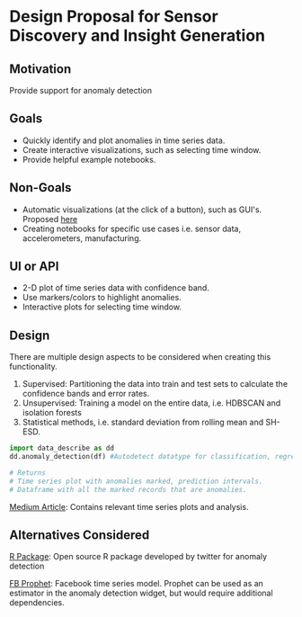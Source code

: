 # Design Proposal for Sensor Discovery and Insight Generation

## Motivation
Provide support for anomaly detection
## Goals
* Quickly identify and plot anomalies in time series data.
* Create interactive visualizations, such as selecting time window.
* Provide helpful example notebooks.

## Non-Goals
* Automatic visualizations (at the click of a button), such as GUI's. Proposed [here](https://github.com/data-describe/data-describe/blob/master/docs/designs/UI.md)
* Creating notebooks for specific use cases i.e. sensor data, accelerometers, manufacturing.
## UI or API
* 2-D plot of time series data with confidence band. 
* Use markers/colors to highlight anomalies.
* Interactive plots for selecting time window.

## Design
There are multiple design aspects to be considered when creating this functionality.
1. Supervised: Partitioning the data into train and test sets to calculate the confidence bands and error rates.
2. Unsupervised: Training a model on the entire data, i.e. HDBSCAN and isolation forests
3. Statistical methods, i.e. standard deviation from rolling mean and SH-ESD.
```python
import data_describe as dd
dd.anomaly_detection(df) #Autodetect datatype for classification, regression, timeseries

# Returns
# Time series plot with anomalies marked, prediction intervals.
# Dataframe with all the marked records that are anomalies.
```
[Medium Article](https://towardsdatascience.com/anomaly-detection-with-time-series-forecasting-c34c6d04b24a): Contains relevant time series plots and analysis.
## Alternatives Considered
[R Package](https://github.com/twitter/AnomalyDetection): Open source R package developed by twitter for anomaly detection

[FB Prophet](https://towardsdatascience.com/anomaly-detection-time-series-4c661f6f165f): Facebook time series model. Prophet can be used as an estimator in the anomaly detection widget, but would require additional dependencies.
